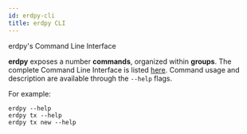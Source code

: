```yaml
---
id: erdpy-cli
title: erdpy CLI
---
```


erdpy's Command Line Interface

**erdpy** exposes a number **commands**, organized within **groups**. The complete Command Line Interface is listed [here](https://github.com/ElrondNetwork/elrond-sdk-erdpy/blob/master/erdpy/CLI.md). Command usage and description are available through the `--help` flags.

For example:

```
erdpy --help
erdpy tx --help
erdpy tx new --help
```
